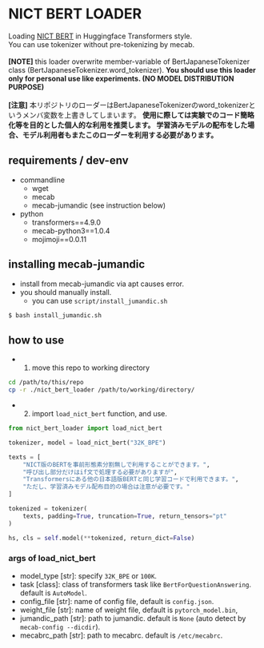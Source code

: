 # NICT BERT LOADER
Loading [NICT BERT](https://alaginrc.nict.go.jp/nict-bert/index.html) in Huggingface Transformers style. <br>
You can use tokenizer without pre-tokenizing by mecab. <br><br>
<b>[NOTE]</b> this loader overwrite member-variable of BertJapaneseTokenizer class (BertJapaneseTokenizer.word_tokenizer).
<b>You should use this loader only for personal use like experiments. (NO MODEL DISTRIBUTION PURPOSE)</b><br><br>
<b>[注意]</b> 本リポジトリのローダーはBertJapaneseTokenizerのword_tokenizerというメンバ変数を上書きしてしまいます。
<b>使用に際しては実験でのコード簡略化等を目的とした個人的な利用を推奨します。
学習済みモデルの配布をした場合、モデル利用者もまたこのローダーを利用する必要があります。</b>

## requirements / dev-env
- commandline
    - wget
    - mecab
    - mecab-jumandic (see instruction below)
- python
    - transformers==4.9.0
    - mecab-python3==1.0.4
    - mojimoji==0.0.11

## installing mecab-jumandic
- install from mecab-jumandic via apt causes error.
- you should manually install.
    - you can use `script/install_jumandic.sh`

```bash
$ bash install_jumandic.sh
```

## how to use
- 1) move this repo to working directory

```bash
cd /path/to/this/repo
cp -r ./nict_bert_loader /path/to/working/directory/
```

- 2) import `load_nict_bert` function, and use.

```python
from nict_bert_loader import load_nict_bert

tokenizer, model = load_nict_bert("32K_BPE")

texts = [
    "NICT版のBERTを事前形態素分割無しで利用することができます。",
    "呼び出し部分だけはif文で処理する必要がありますが", 
    "Transformersにある他の日本語版BERTと同じ学習コードで利用できます。",
    "ただし、学習済みモデル配布目的の場合は注意が必要です。"
]

tokenized = tokenizer(
    texts, padding=True, truncation=True, return_tensors="pt"
)

hs, cls = self.model(**tokenized, return_dict=False)
```

### args of load_nict_bert
- model_type [str]: specify `32K_BPE` or `100K`.
- task [class]: class of transformers task like `BertForQuestionAnswering`. default is `AutoModel`.
- config_file [str]: name of config file, default is `config.json`. 
- weight_file [str]: name of weight file, default is `pytorch_model.bin`, 
- jumandic_path [str]: path to jumandic. default is `None` (auto detect by `mecab-config --dicdir`). 
- mecabrc_path [str]: path to mecabrc. default is `/etc/mecabrc`.